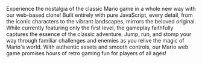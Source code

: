 Experience the nostalgia of the classic Mario game in a whole new way with our web-based clone! Built entirely with pure JavaScript, every detail, from the iconic characters to the vibrant landscapes, mirrors the beloved original. While currently featuring only the first level, the gameplay faithfully captures the essence of the classic adventure. Jump, run, and stomp your way through familiar challenges and enemies as you relive the magic of Mario's world. With authentic assets and smooth controls, our Mario web game promises hours of retro gaming fun for players of all ages!
